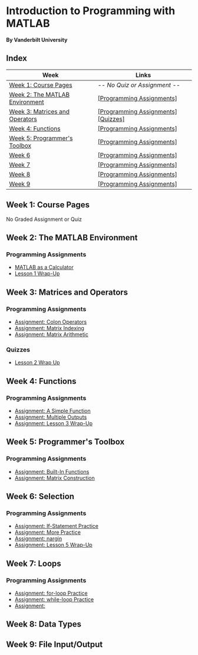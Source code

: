 # Introduction to Programming with MATLAB
__By Vanderbilt University__

## Index
| Week | Links | 
|------|-------|
| [Week 1: Course Pages](#week-1) | _-- No Quiz or Assignment --_|
| [Week 2: The MATLAB Environment](#week-2) | [[Programming Assignments]](#programming-assignments) |
| [Week 3: Matrices and Operators](#week-3) | [[Programming Assignments]](#programming-assignments-1) [[Quizzes]](#quizzes) |
| [Week 4: Functions](#week-4) | [[Programming Assignments]](#programming-assignments-2) |
| [Week 5: Programmer's Toolbox](#week-5) | [[Programming Assignments]](#programming-assignments-3) |
| [Week 6](#week-6) | [[Programming Assignments]](#programming-assignments-5) |
| [Week 7](#week-7) | [[Programming Assignments]](#programming-assignments-6) |
| [Week 8](#week-8) | [[Programming Assignments]](#programming-assignments-7) |
| [Week 9](#week-9) | [[Programming Assignments]](#programming-assignments-8) |


## Week 1: Course Pages
No Graded Assignment or Quiz

## Week 2: The MATLAB Environment
### Programming Assignments
- [MATLAB as a Calculator](week-2/program1.m)
- [Lesson 1 Wrap-Up](week-2/lesson_1_wrap_up.m)

## Week 3: Matrices and Operators
### Programming Assignments
- [Assignment: Colon Operators](week-3/colon_operators.m)
- [Assignment: Matrix Indexing](week-3/matrix_indexing.m)
- [Assignment: Matrix Arithmetic](week-3/matrix_arithmetic.m)

### Quizzes
- [Lesson 2 Wrap Up](week-3/lesson-2-wrap-up.md)

## Week 4: Functions
### Programming Assignments
- [Assignment: A Simple Function](week-4/tri_area.m)
- [Assignment: Multiple Outputs](week-4/corners.m)
- [Assignment: Lesson 3 Wrap-Up](week-4/taxi_fare.m)

## Week 5: Programmer's Toolbox
### Programming Assignments
- [Assignment: Built-In Functions](week-5/minimax.m)
- [Assignment: Matrix Construction](week-5/trio.m)

## Week 6: Selection
### Programming Assignments
- [Assignment: If-Statement Practice](week-6/picker.m)
- [Assignment: More Practice](week-6/eligible.m)
- [Assignment: nargin](week-6/under_age.m)
- [Assignment: Lesson 5 Wrap-Up](week-6/valid_date.m)

## Week 7: Loops
### Programming Assignments
- [Assignment: for-loop Practice](week-7/halfsum.m)
- [Assignment: while-loop Practice](week-7/next_prime.m)
- [Assignment: ]()

## Week 8: Data Types


## Week 9: File Input/Output
